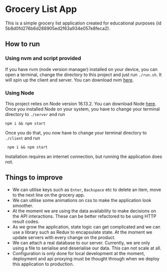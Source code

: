 # Grocery List App

This is a simple grocery list application created for educational purposes (id 5b8d0fd276b6d288905ed2f63a934e057e8feca2).

## How to run

### Using nvm and script provided

If you have nvm (node version manager) installed on your device, you can open a terminal, change the directory to this project and just run `./run.sh`. It will spin up the client and server. You can download nvm [here](https://github.com/nvm-sh/nvm#installing-and-updating).

### Using Node

This project relies on Node version 16.13.2. You can download Node [here](https://nodejs.org/en/download/). Once you installed Node on your system, you have to change your terminal directory to `./server` and run

`npm i && npm start`

Once you do that, you now have to change your terminal directory to `./client` and run

` npm i && npm start`

Installation requires an internet connection, but running the application does not.

## Things to improve

- We can utilise keys such as `Enter`, `Backspace` etc to delete an item, move to the next line on the grocery app.
- We can utilise some animations on css to make the application look smoother.
- At the moment we are using the data availability to make decisions on the API interactions. These can be better refactored to be using HTTP result codes.
- As we grow the application, state logic can get complicated and we can use a library such as Redux to encapsulate state. At the moment we update servers with every change on the product.
- We can attach a real database to our server. Currently, we are only using a file to serialise and deserialise our data. This can not scale at all.
- Configuration is only done for local development at the moment, deployment and api proxying must be thought through when we deploy this application to production.
